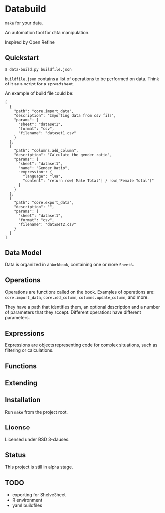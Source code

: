 # Databuild

`make` for your data.

An automation tool for data manipulation.

Inspired by Open Refine.

## Quickstart

```
$ data-build.py buildfile.json

```

`buildfile.json` contains a list of operations to be performed on data. Think of it as a script for a spreadsheet.

An example of build file could be:

```
[
  {
    "path": "core.import_data",
    "description": "Importing data from csv file",
    "params": {
      "sheet": "dataset1",
      "format": "csv",
      "filename": "dataset1.csv"
    }
  },
  {
    "path": "columns.add_column",
    "description": "Calculate the gender ratio",
    "params": {
      "sheet": "dataset1",
      "name": "Gender Ratio",
      "expression": {
        "language": "lua",
        "content": "return row['Male Total'] / row['Female Total']"
      }
    }
  },
  {
    "path": "core.export_data",
    "description": "",
    "params": {
      "sheet": "dataset1",
      "format": "csv",
      "filename": "dataset2.csv"
    }
  }
]
```

## Data Model

Data is organized in a `Workbook`, containing one or more `Sheet`s.

## Operations

Operations are functions called on the book. Examples of operations are: `core.import_data`, `core.add_column`, `columns.update_column`, and more.

They have a path that identifies them, an optional description and a number of parameters that they accept. Different operations have different parameters.

## Expressions

Expressions are objects representing code for complex situations, such as filtering or calculations.

## Functions

## Extending

## Installation

Run `make` from the project root.

## License

Licensed under BSD 3-clauses.

## Status

This project is still in alpha stage.

## TODO

* exporting for ShelveSheet
* R environment
* yaml buildfiles
